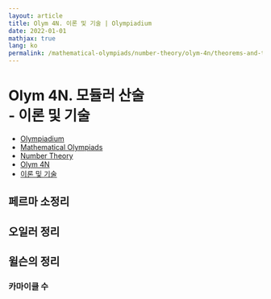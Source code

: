 ```yaml
---
layout: article
title: Olym 4N. 이론 및 기술 | Olympiadium
date: 2022-01-01
mathjax: true
lang: ko
permalink: /mathematical-olympiads/number-theory/olym-4n/theorems-and-techniques/
---
```

# Olym 4N. 모듈러 산술 <br> <ssup> - 이론 및 기술</ssup>

<ul class="breadcrumb">
	<li><a href="{{ site.url }}">Olympiadium</a></li> 
	<li><a href="{{ site.url }}mathematical-olympiads/">Mathematical Olympiads</a></li> 
	<li><a href="{{ site.url }}mathematical-olympiads/number-theory/">Number Theory</a></li> 
	<li><a href="{{ site.url }}mathematical-olympiads/number-theory/olym-4n/">Olym 4N</a></li> 
	<li><a href="{{ site.url }}mathematical-olympiads/number-theory/olym-4n/theorems-and-techniques/">이론 및 기술</a></li>
</ul>

## 페르마 소정리

## 오일러 정리

## 윌슨의 정리

### 카마이클 수
